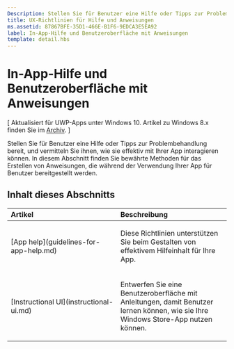 ```yaml
---
Description: Stellen Sie für Benutzer eine Hilfe oder Tipps zur Problembehandlung bereit, und vermitteln Sie ihnen, wie sie effektiv mit Ihrer App interagieren können. In diesem Abschnitt finden Sie bewährte Methoden für das Erstellen von Anweisungen, die während der Verwendung Ihrer App für Benutzer bereitgestellt werden.
title: UX-Richtlinien für Hilfe und Anweisungen
ms.assetid: 87867BFE-35D1-466E-B1F6-9EDCA3E5EA92
label: In-App-Hilfe und Benutzeroberfläche mit Anweisungen
template: detail.hbs
---
```


# In-App-Hilfe und Benutzeroberfläche mit Anweisungen 


\[ Aktualisiert für UWP-Apps unter Windows 10. Artikel zu Windows 8.x finden Sie im [Archiv](http://go.microsoft.com/fwlink/p/?linkid=619132). \]

Stellen Sie für Benutzer eine Hilfe oder Tipps zur Problembehandlung bereit, und vermitteln Sie ihnen, wie sie effektiv mit Ihrer App interagieren können. In diesem Abschnitt finden Sie bewährte Methoden für das Erstellen von Anweisungen, die während der Verwendung Ihrer App für Benutzer bereitgestellt werden.
## Inhalt dieses Abschnitts
<table>
<colgroup>
<col width="50%" />
<col width="50%" />
</colgroup>
<thead>
<tr class="header">
<th align="left">Artikel</th>
<th align="left">Beschreibung</th>
</tr>
</thead>
<tbody>
<tr class="odd">
<td align="left"><p>[App help](guidelines-for-app-help.md)</p></td>
<td align="left"><p>Diese Richtlinien unterstützen Sie beim Gestalten von effektivem Hilfeinhalt für Ihre App.</p></td>
</tr>
<tr class="even">
<td align="left"><p>[Instructional UI](instructional-ui.md)</p></td>
<td align="left"><p>Entwerfen Sie eine Benutzeroberfläche mit Anleitungen, damit Benutzer lernen können, wie sie Ihre Windows Store-App nutzen können.</p></td>
</tr>
</tbody>
</table>






<!--HONumber=Mar16_HO1-->


